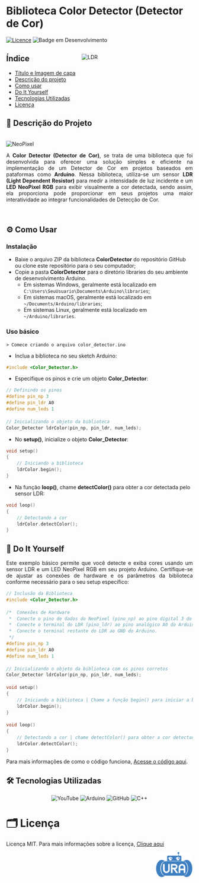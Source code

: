 # Biblioteca Color Detector (Detector de Cor)

[![Licence](https://img.shields.io/github/license/Ileriayo/markdown-badges?style=for-the-badge)](./LICENSE)
![Badge em Desenvolvimento](http://img.shields.io/static/v1?label=STATUS&message=DESENVOLVIDA&color=GREEN&style=for-the-badge)

<div style="display: inline_block">

<img width="300px" align="right" src="https://ai.thestempedia.com/wp-content/uploads/2022/07/LDR.png" alt="LDR">

## Índice

- [Título e Imagem de capa](#library_color_detector)
- [Descrição do projeto](#-descrição-do-projeto)
- [Como usar](#-como-usar)
- [Do It Yourself](#-do-it-yourself)
- [Tecnologias Utilizadas](#%EF%B8%8F-tecnologias-utilizadas)
- [Licença](#%EF%B8%8F-licença)

</div>

## :page_facing_up: Descrição do Projeto 

<br>

<img width="300px" align="left" src="https://uk.pi-supply.com/cdn/shop/products/8-LED-NeoPixels-Ring-Top_1200x1200.png?v=1571708735" alt="NeoPixel">

<br>


<p align="justify">A <strong>Color Detector (Detector de Cor)</strong>, se trata de uma biblioteca que foi desenvolvida para oferecer uma solução simples e eficiente na implementação de um Detector de Cor em projetos baseados em pataformas como <strong>Arduino</strong>. Nessa biblioteca, utiliza-se um sensor <strong>LDR (Light Dependent Resistor)</strong> para medir a intensidade de luz incidente e um <strong>LED NeoPixel RGB</strong> para exibir visualmente a cor detectada, sendo assim, ela proporciona pode proporcionar em seus projetos uma maior interatividade ao integrar funcionalidades de Detecção de Cor.
</p>

<br>

## :gear: Como Usar

### Instalação

- Baixe o arquivo ZIP da biblioteca <strong>ColorDetector</strong> do repositório GitHub ou clone este repositório para o seu computador;
- Copie a pasta <strong>ColorDetector</strong> para o diretório libraries do seu ambiente de desenvolvimento Arduino.
    - Em sistemas Windows, geralmente está localizado em `C:\Users\SeuUsuario\Documents\Arduino\libraries`;
    - Em sistemas macOS, geralmente está localizado em `~/Documents/Arduino/libraries`;
    - Em sistemas Linux, geralmente está localizado em `~/Arduino/libraries`.

### Uso básico

```shell
> Comece criando o arquivo color_detector.ino
```

- Inclua a biblioteca no seu sketch Arduino:
```c++
#include <Color_Detector.h> 
```

- Especifique os pinos e crie um objeto <strong>Color_Detector</strong>:
```c++
// Definindo os pinos
#define pin_np 3
#define pin_ldr A0
#define num_leds 1

// Inicializando o objeto da biblioteca
Color_Detector ldrColor(pin_np, pin_ldr, num_leds);
```

- No <strong>setup()</strong>, inicialize o objeto <strong>Color_Detector</strong>:
```c++
void setup()
{
    // Iniciando a biblioteca
    ldrColor.begin();
}
```

- Na função <strong>loop()</strong>, chame <strong>detectColor()</strong> para obter a cor detectada pelo sensor LDR:
```c++
void loop()
{
    // Detectando a cor
    ldrColor.detectColor();
}
```

## :construction_worker: Do It Yourself

<p align="justify">Este exemplo básico permite que você detecte e exiba cores usando um sensor LDR e um LED NeoPixel RGB em seu projeto Arduino. Certifique-se de ajustar as conexões de hardware e os parâmetros da biblioteca conforme necessário para o seu setup específico:</p>

```c++
// Inclusão da Biblioteca
#include <Color_Detector.h>

/*  Conexões de Hardware
 *  Conecte o pino de dados do NeoPixel (pino_np) ao pino digital 3 do Arduino;
 *  Conecte o terminal do LDR (pino_ldr) ao pino analógico A0 do Arduino;
 *  Conecte o terminal restante do LDR ao GND do Arduino.
 */
#define pin_np 3
#define pin_ldr A0
#define num_leds 1

// Inicializando o objeto da biblioteca com os pinos corretos
Color_Detector ldrColor(pin_np, pin_ldr, num_leds);

void setup()
{
    // Iniciando a biblioteca | Chame a função begin() para iniciar a biblioteca.
    ldrColor.begin();
}

void loop()
{
    // Detectando a cor | chame detectColor() para obter a cor detectada pelo sensor LDR.
    ldrColor.detectColor();
}

```
Para mais informações de como o código funciona, <a href="./Examples/Color_Detector/Color_Detector.ino">Acesse o código aqui</a>.


## :hammer_and_wrench: Tecnologias Utilizadas

<div align="center">

![YouTube](https://img.shields.io/badge/YouTube-%23FF0000.svg?style=for-the-badge&logo=YouTube&logoColor=white)
![Arduino](https://img.shields.io/badge/-Arduino-00979D?style=for-the-badge&logo=Arduino&logoColor=white)
![GitHub](https://img.shields.io/badge/github-%23000000.svg?style=for-the-badge&logo=github&logoColor=white)
![C++](https://img.shields.io/badge/c++-%2300599C.svg?style=for-the-badge&logo=c%2B%2B&logoColor=white)

</div>

# :card_index_dividers: Licença
Licença MIT. Para mais informações sobre a licença, <a href="./LICENSE">Clique aqui</a>

<img src="https://github.com/umroboporaluno/.github/blob/main/profile/ura-logo.png" alt="URA Logo" width="100" align="right" />